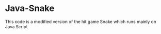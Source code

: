 # Java-Snake
This code is a modified version of the hit game Snake which runs mainly on Java Script

